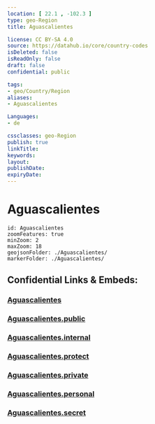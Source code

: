 ```yaml
---
location: [ 22.1 , -102.3 ] 
type: geo-Region
title: Aguascalientes

license: CC BY-SA 4.0
source: https://datahub.io/core/country-codes
isDeleted: false
isReadOnly: false
draft: false
confidential: public

tags:
- geo/Country/Region
aliases:
- Aguascalientes

Languages:
- de

cssclasses: geo-Region
publish: true
linkTitle: 
keywords: 
layout: 
publishDate: 
expiryDate: 
---
```


# Aguascalientes

```leaflet
id: Aguascalientes
zoomFeatures: true 
minZoom: 2 
maxZoom: 18
geojsonFolder: ./Aguascalientes/
markerFolder: ./Aguascalientes/
```


## Confidential Links & Embeds: 

### [Aguascalientes](/_Standards/Earth/Continent/America~Central/Mexico/States~Mexico/Aguascalientes.md) 

### [Aguascalientes.public](/_public/Earth/Continent/America~Central/Mexico/States~Mexico/Aguascalientes.public.md) 

### [Aguascalientes.internal](/_internal/Earth/Continent/America~Central/Mexico/States~Mexico/Aguascalientes.internal.md) 

### [Aguascalientes.protect](/_protect/Earth/Continent/America~Central/Mexico/States~Mexico/Aguascalientes.protect.md) 

### [Aguascalientes.private](/_private/Earth/Continent/America~Central/Mexico/States~Mexico/Aguascalientes.private.md) 

### [Aguascalientes.personal](/_personal/Earth/Continent/America~Central/Mexico/States~Mexico/Aguascalientes.personal.md) 

### [Aguascalientes.secret](/_secret/Earth/Continent/America~Central/Mexico/States~Mexico/Aguascalientes.secret.md)

